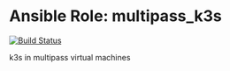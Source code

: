 # Ansible Role: multipass_k3s
[![Build Status](https://travis-ci.com/tomaszwostal/ansible-multipass-k3s.svg?branch=master)](https://travis-ci.com/github/tomaszwostal/ansible-multipass-k3s)

k3s in multipass virtual machines

